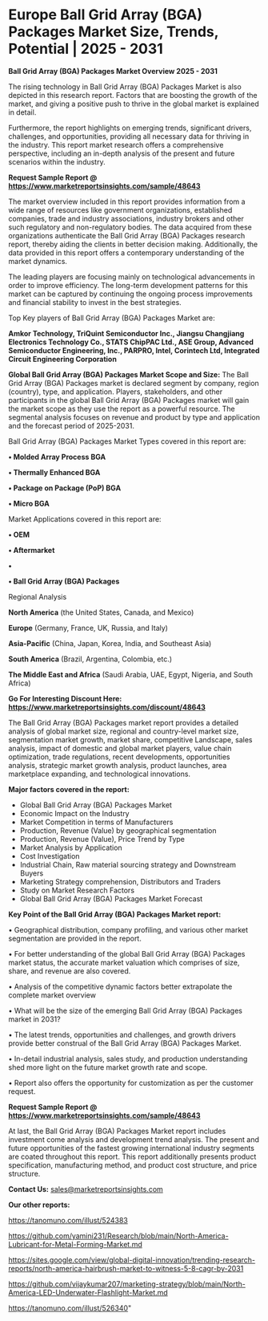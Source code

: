 # Europe Ball Grid Array (BGA) Packages Market Size, Trends, Potential | 2025 - 2031

<Strong> Ball Grid Array (BGA) Packages Market Overview 2025 - 2031</strong>

The rising technology in Ball Grid Array (BGA) Packages Market is also depicted in this research report. Factors that are boosting the growth of the market, and giving a positive push to thrive in the global market is explained in detail.

Furthermore, the report highlights on emerging trends, significant drivers, challenges, and opportunities, providing all necessary data for thriving in the industry. This report market research offers a comprehensive perspective, including an in-depth analysis of the present and future scenarios within the industry.

<strong>Request Sample Report @ <a href=https://www.marketreportsinsights.com/sample/48643>https://www.marketreportsinsights.com/sample/48643</a></strong>

The market overview included in this report provides information from a wide range of resources like government organizations, established companies, trade and industry associations, industry brokers and other such regulatory and non-regulatory bodies. The data acquired from these organizations authenticate the Ball Grid Array (BGA) Packages research report, thereby aiding the clients in better decision making. Additionally, the data provided in this report offers a contemporary understanding of the market dynamics.

The leading players are focusing mainly on technological advancements in order to improve efficiency. The long-term development patterns for this market can be captured by continuing the ongoing process improvements and financial stability to invest in the best strategies.

Top Key players of Ball Grid Array (BGA) Packages Market are:

<strong>Amkor Technology, TriQuint Semiconductor Inc., Jiangsu Changjiang Electronics Technology Co., STATS ChipPAC Ltd., ASE Group, Advanced Semiconductor Engineering, Inc., PARPRO, Intel, Corintech Ltd, Integrated Circuit Engineering Corporation</strong>

<strong><b>Global Ball Grid Array (BGA) Packages Market Scope and Size:</b></strong>
The Ball Grid Array (BGA) Packages market is declared segment by company, region (country), type, and application. Players, stakeholders, and other participants in the global Ball Grid Array (BGA) Packages market will gain the market scope as they use the report as a powerful resource. The segmental analysis focuses on revenue and product by type and application and the forecast period of 2025-2031.

Ball Grid Array (BGA) Packages Market Types covered in this report are:

<strong>•  Molded Array Process BGA

•  Thermally Enhanced BGA

•  Package on Package (PoP) BGA

•  Micro BGA</strong>

Market Applications covered in this report are:

<strong>•  OEM

•  Aftermarket

•  

•  Ball Grid Array (BGA) Packages</strong> 

Regional Analysis

<strong>North America</strong> (the United States, Canada, and Mexico)

<strong>Europe</strong> (Germany, France, UK, Russia, and Italy)

<strong>Asia-Pacific</strong> (China, Japan, Korea, India, and Southeast Asia)

<strong>South America</strong> (Brazil, Argentina, Colombia, etc.)

<strong>The Middle East and Africa</strong> (Saudi Arabia, UAE, Egypt, Nigeria, and South Africa)

<strong>Go For Interesting Discount Here: <a href=https://www.marketreportsinsights.com/discount/48643>https://www.marketreportsinsights.com/discount/48643</a></strong>

The Ball Grid Array (BGA) Packages market report provides a detailed analysis of global market size, regional and country-level market size, segmentation market growth, market share, competitive Landscape, sales analysis, impact of domestic and global market players, value chain optimization, trade regulations, recent developments, opportunities analysis, strategic market growth analysis, product launches, area marketplace expanding, and technological innovations.

<strong><b>Major factors covered in the report:</b></strong>
<ul>
  <li>Global Ball Grid Array (BGA) Packages Market </li>
  <li>Economic Impact on the Industry</li>
  <li>Market Competition in terms of Manufacturers</li>
  <li>Production, Revenue (Value) by geographical segmentation</li>
  <li>Production, Revenue (Value), Price Trend by Type</li>
  <li>Market Analysis by Application</li>
  <li>Cost Investigation</li>
  <li>Industrial Chain, Raw material sourcing strategy and Downstream Buyers</li>
  <li>Marketing Strategy comprehension, Distributors and Traders</li>
  <li>Study on Market Research Factors</li>
  <li>Global Ball Grid Array (BGA) Packages Market Forecast</li>
</ul>

<strong><b>Key Point of the Ball Grid Array (BGA) Packages Market report:</b></strong>

• Geographical distribution, company profiling, and various other market segmentation are provided in the report.

• For better understanding of the global Ball Grid Array (BGA) Packages market status, the accurate market valuation which comprises of size, share, and revenue are also covered.

• Analysis of the competitive dynamic factors better extrapolate the complete market overview

• What will be the size of the emerging Ball Grid Array (BGA) Packages market in 2031?

• The latest trends, opportunities and challenges, and growth drivers provide better construal of the Ball Grid Array (BGA) Packages Market.

• In-detail industrial analysis, sales study, and production understanding shed more light on the future market growth rate and scope.

• Report also offers the opportunity for customization as per the customer request.

<strong>Request Sample Report @ <a href=https://www.marketreportsinsights.com/sample/48643>https://www.marketreportsinsights.com/sample/48643</a></strong>

At last, the Ball Grid Array (BGA) Packages Market report includes investment come analysis and development trend analysis. The present and future opportunities of the fastest growing international industry segments are coated throughout this report. This report additionally presents product specification, manufacturing method, and product cost structure, and price structure.

<strong>Contact Us:</strong>
sales@marketreportsinsights.com

<strong>Our other reports:</strong>

<a href=https://tanomuno.com/illust/524383>https://tanomuno.com/illust/524383</a>

<a href=https://github.com/yamini231/Research/blob/main/North-America-Lubricant-for-Metal-Forming-Market.md>https://github.com/yamini231/Research/blob/main/North-America-Lubricant-for-Metal-Forming-Market.md</a>

<a href=https://sites.google.com/view/global-digital-innovation/trending-research-reports/north-america-hairbrush-market-to-witness-5-8-cagr-by-2031>https://sites.google.com/view/global-digital-innovation/trending-research-reports/north-america-hairbrush-market-to-witness-5-8-cagr-by-2031</a>

<a href=https://github.com/vijaykumar207/marketing-strategy/blob/main/North-America-LED-Underwater-Flashlight-Market.md>https://github.com/vijaykumar207/marketing-strategy/blob/main/North-America-LED-Underwater-Flashlight-Market.md</a>

<a href=https://tanomuno.com/illust/526340>https://tanomuno.com/illust/526340</a>"
